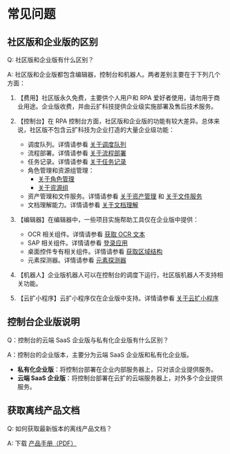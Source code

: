 # 常见问题

## 社区版和企业版的区别

Q: 社区版和企业版有什么区别？

A: 社区版和企业版都包含编辑器，控制台和机器人。两者差别主要在于下列几个方面：

1. 【费用】社区版永久免费，主要供个人用户和 RPA 爱好者使用，请勿用于商业用途。企业版收费，并由云扩科技提供企业级实施部署及售后技术服务。

2. 【控制台】在 RPA 控制台方面，社区版和企业版的功能有较大差异。总体来说，社区版不包含云扩科技为企业打造的大量企业级功能：
    - 调度队列。详情请参看 [关于调度队列](Console/queue/aboutqueue.md)
    - 流程部署。详情请参看 [关于流程部署](Console/workflow/aboutworkflow.md)
    - 任务记录。详情请参看 [关于任务记录](Console/job/aboutJob.md)
    - 角色管理和资源组管理：
        - [关于角色管理](Console/management/roles/aboutRoles.md)
        - [关于资源组](Console/management/groups/aboutGroups.md)
    - 资产管理和文件服务。详情请参看 [关于资产管理](Console/datacentor/asset/AboutAsset.md) 和 [关于文件服务](Console/datacentor/fileservice/Aboutfileservice.md)
    - 文档理解能力。详情请参看 [关于文档理解](Console/docreader/aboutDocreader.md)
3. 【编辑器】在编辑器中，一些项目实施帮助工具仅在企业版中提供：
    - OCR 相关组件。详情请参看 [获取 OCR 文本](Activities/UIAutomation/OCR/GetOCRText.md)
    - SAP 相关组件。详情请参看 [登录应用](Activities/UIAutomation/SAP/SAP_Login.md)
    - 桌面控件专有相关组件。详情请参看 [获取区域结构](Activities/UIAutomation/DesktopOnly/GetJsonStructure.md)
    - 元素探测器。详情请参看 [元素探测器](Activities/Appendix/UiDetector.md)
4. 【机器人】企业版机器人可以在控制台的调度下运行，社区版机器人不支持相关功能。
5. 【云扩小程序】云扩小程序仅在企业版中支持。详情请参看 [关于云扩小程序](Apps/README.md)

## 控制台企业版说明

Q：控制台的云端 SaaS 企业版与私有化企业版有什么区别？

A：控制台的企业版本，主要分为云端 SaaS 企业版和私有化企业版。

- **私有化企业版**：将控制台部署在企业内部服务器上，只对该企业提供服务。
- **云端 SaaS 企业版**：将控制台部署在云扩的云端服务器上，对外多个企业提供服务。

## 获取离线产品文档

Q: 如何获取最新版本的离线产品文档？

A: 下载 [产品手册（PDF）](https://academy.encoo.com/pdf/Product_Induction_ZH-CN.pdf)
